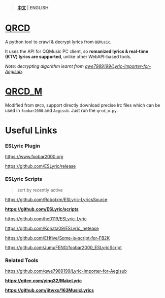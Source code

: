 > **[中文](https://github.com/MC-dusk/QRCD_M/blob/master/docs/README.md) | ENGLISH**

# [QRCD](https://github.com/xmcp/QRCD)

A python tool to crawl & decrypt lyrics from `QQMusic`.

It uses the API for QQMusic PC client, so **romanized lyrics & real-time (KTV) lyrics are supported**, unlike other WebAPI-based tools.

*Note: decrypting algorithm learnt from [qwe7989199/Lyric-Importer-for-Aegisub](https://github.com/qwe7989199/Lyric-Importer-for-Aegisub).*

# [QRCD_M](https://github.com/MC-dusk/QRCD_M)

Modified from `QRCD`, support directly download precise lrc files which can be used in `foobar2000` and `Aegisub`. Just run the `qrcd_m.py`.

# Useful Links

### ESLyric Plugin

https://www.foobar2000.org

https://github.com/ESLyric/release

### ESLyric Scripts

> sort by recently active

https://github.com/Robotxm/ESLyric-LyricsSource

**https://github.com/ESLyric/scripts**

https://github.com/he0119/ESLyric-Lyric

https://github.com/Konata09/ESLyric_netease

https://github.com/EHfive/Some-js-script-for-FB2K

https://github.com/JumuFENG/foobar2000_ESLyricScript

### Related Tools

https://github.com/qwe7989199/Lyric-Importer-for-Aegisub

**https://gitee.com/ying32/MakeLyric**

**https://github.com/jitwxs/163MusicLyrics**
